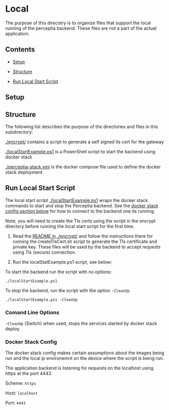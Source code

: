 # Local

The purpose of this direcotry is to organize files that support the local running of the perceptia backend. These files are not a part of the actual application.

## Contents

* [Setup](#setup)

* [Structure](#structure)

* [Run Local Start Script](#run-local-start-script)

## Setup

## Structure

The following list describes the purpose of the directories and files in this subdirectory:

[./encrypt/](./encrypt) contains a script to generate a self signed tls cert for the gateway

[./localStartExample.ps1](./localStartExample.ps1) is a PowerShell script to start the backend using docker stack

[./perceptia-stack.yml](./perceptia-stack.yml) is the docker compose file used to define the docker stack deployment

## Run Local Start Script

The local start script [./localStartExample.ps1](./localStartExample.ps1) wraps the docker stack commands to start and stop the Perceptia backend. See the [docker stack config section below](#docker-stack-config) for how to connect to the backend one its running.

Note, you will need to create the Tls certs using the script in the encrypt directory before running the local start script for the first time.

1. Read the [README in ./encrypt/](./encrypt/README.md) and follow the instructions there for running the createTlsCert.sh script to generate the Tls certificate and private key. These files will be used by the backend to accept requests using Tls (secure) connection.

2. Run the localStatExample.ps1 script, see below:

To start the backend run the script with no options:

`./localStartExample.ps1`

To stop the backend, run the script with the option `-CleanUp`

`./localStartExample.ps1 -CleanUp`

### Comand Line Options

`-CleanUp` (Switch) when used, stops the services started by docker stack deploy

### Docker Stack Config

The docker stack config makes certain assumptions about the images being run and the local ip environemnt on the device where the script is being run.

The application backend is listening for requests on the localhost using https at the port 4443.

Scheme: `https`

Host: `localhost`

Port: `4443`
